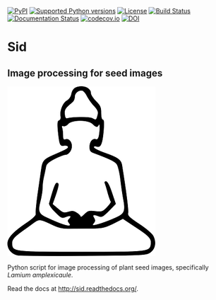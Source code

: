 [![PyPI](https://img.shields.io/pypi/v/Sid.svg)](https://pypi.python.org/pypi/Sid/)
[![Supported Python versions](https://img.shields.io/pypi/pyversions/Sid.svg)](https://pypi.python.org/pypi/Sid/)
[![License](https://img.shields.io/pypi/l/Sid.svg)](https://github.com/yoavram/Sid/blob/master/LICENCE.txt)
[![Build Status](https://travis-ci.org/yoavram/Sid.svg?branch=master)](https://travis-ci.org/yoavram/Sid)
[![Documentation Status](https://readthedocs.org/projects/sid/badge/?version=latest)](http://sid.readthedocs.org/en/latest/?badge=latest)
[![codecov.io](http://codecov.io/github/yoavram/Sid/coverage.svg?branch=master)](http://codecov.io/github/yoavram/Sid)
[![DOI](https://zenodo.org/badge/16996832.svg)](https://zenodo.org/badge/latestdoi/16996832)

# Sid
## Image processing for seed images

![Logo](https://raw.githubusercontent.com/yoavram/Sid/master/Sid.png)

Python script for image processing of plant seed images, specifically _Lamium amplexicaule_.

Read the docs at <http://sid.readthedocs.org/>.
